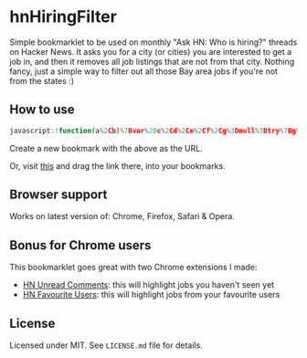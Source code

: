 # hnHiringFilter

Simple bookmarklet to be used on monthly "Ask HN: Who is hiring?" threads on Hacker News. It asks you for a city (or cities) you are interested to get a job in, and then it removes all job listings that are not from that city. Nothing fancy, just a simple way to filter out all those Bay area jobs if you're not from the states :)

## How to use

```javascript
javascript:!function(a%2Cb)%7Bvar%20c%2Cd%2Ce%2Cf%2Cg%3Dnull%3Btry%7Bg%3Da.querySelectorAll(%22body%20%3E%20center%20%3E%20table%20%3E%20tbody%20%3E%20tr%22)%5B2%5D%2Cg%3D%22%2Fx%22%3D%3D%3Da.location.pathname%3Fg.querySelectorAll(%22td%20table%20tbody%20tr%22)%3Ag.querySelectorAll(%22td%20table%22)%5B1%5D.querySelectorAll(%22tbody%20%3E%20tr%22)%7Dcatch(h)%7Breturn%20b(%22Ooops%2C%20something%20is%20wrong.%20Are%20you%20sure%20you%20are%20on%20a%20'Ask%20HN%3A%20Who%20is%20hiring%3F'%20page%3F%22)%2Cvoid%200%7Dtry%7Bif(c%3Dprompt(%22Enter%20the%20cities%20(separated%20by%20commas)%20you%20are%20interested%20in%3A%22%2ClocalStorage.getItem(%22hn_hiring_filter%22))%2Cc%3Dc.trim()%2C%22%22%3D%3D%3Dc)return%3Bc%3Dc.toLowerCase()%2ClocalStorage.setItem(%22hn_hiring_filter%22%2Cc)%2Cc%3Dc.split(%22%2C%22).map(function(a)%7Breturn%20a.trim()%7D)%3Bfor(var%20i%20in%20g)%7Bd%3Dg%5Bi%5D%3Btry%7Bif(e%3Dd.innerHTML%2C!e)continue%3Be%3De.toLowerCase()%2Cf%3D!1%3Bfor(var%20j%20in%20c)if(e.indexOf(c%5Bj%5D)%3E%3D0)%7Bf%3D!0%3Bbreak%7Df%3D%3D%3D!1%26%26d.parentNode.removeChild(d)%7Dcatch(h)%7B%7D%7D%7Dcatch(h)%7Bb(%22Something%20went%20wrong%20%3A%2F%20please%20try%20again!%22)%7D%7D(document%2Calert)%3B
```

Create a new bookmark with the above as the URL.

Or, visit [this](http://janhancic.github.com/hnHiringFilter/) and drag the link there, into your bookmarks.

## Browser support
Works on latest version of: Chrome, Firefox, Safari & Opera.

## Bonus for Chrome users
This bookmarklet goes great with two Chrome extensions I made:

- [HN Unread Comments](https://chrome.google.com/extensions/detail/fpndmkcfggkffpablcooicmihgcgalil): this will highlight jobs you haven't seen yet
- [HN Favourite Users](https://chrome.google.com/webstore/detail/hleiemhnepoghplnnhkhpnjeiaifnobo): this will highlight jobs from your favourite users

## License
Licensed under MIT. See `LICENSE.md` file for details.
